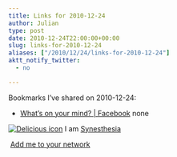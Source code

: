 ```yaml
---
title: Links for 2010-12-24
author: Julian
type: post
date: 2010-12-24T22:00:00+00:00
slug: links-for-2010-12-24 
aliases: ["/2010/12/24/links-for-2010-12-24"]
aktt_notify_twitter:
  - no

---
```

Bookmarks I&#8217;ve shared on 2010-12-24:

  * [What&rsquo;s on your mind? | Facebook][1] 
    none</li> </ul> 
    
    <p class="deliciouslink">
      <a href="https://del.icio.us/synesthesia" title="See all my bookmarks on del.icio.us"><img src="https://www.synesthesia.co.uk/images/deliciousicon.jpg" alt="Delicious icon" /></a>&nbsp;I am <a href="https://del.icio.us/synesthesia" title="See all my bookmarks on del.icio.us">Synesthesia</a>
    </p>
    
    <p class="deliciouslink">
      <a href="https://del.icio.us/network?add=synesthesia" title="Add me to your del.icio.us network"><img src="https://www.synesthesia.co.uk/images/add.gif" alt="" /></a>&nbsp;<a href="https://del.icio.us/network?add=synesthesia" title="Add me to your del.icio.us network">Add me to your network</a>
    </p>

 [1]: https://www.facebook.com/notes/facebook-data-team/whats-on-your-mind/477517358858